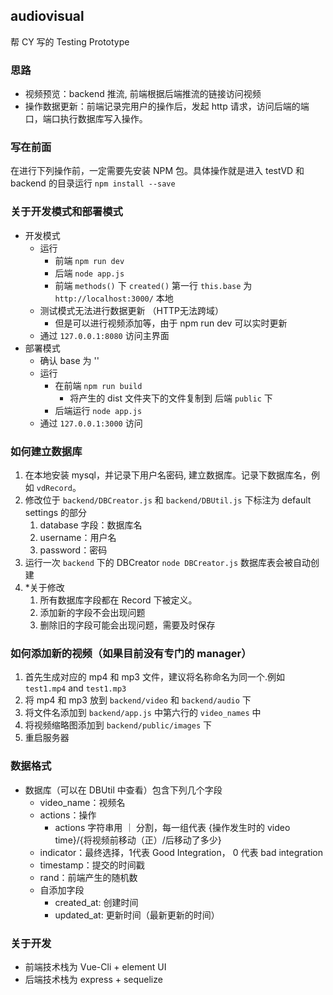audiovisual
-------
帮 CY 写的 Testing Prototype
### 思路
- 视频预览：backend 推流, 前端根据后端推流的链接访问视频
- 操作数据更新：前端记录完用户的操作后，发起 http 请求，访问后端的端口，端口执行数据库写入操作。
### 写在前面
在进行下列操作前，一定需要先安装 NPM 包。具体操作就是进入 testVD 和 backend 的目录运行
`npm install --save`
### 关于开发模式和部署模式
- 开发模式
  - 运行
    - 前端 `npm run dev`
    - 后端 `node app.js`
    - 前端 `methods()` 下 `created()` 第一行 `this.base` 为 `http://localhost:3000/` 本地
  - 测试模式无法进行数据更新 （HTTP无法跨域）
    - 但是可以进行视频添加等，由于 npm run dev 可以实时更新
  - 通过 `127.0.0.1:8080` 访问主界面
- 部署模式
  - 确认 base 为 ''
  - 运行
    - 在前端 `npm run build` 
      - 将产生的 dist 文件夹下的文件复制到 后端 `public` 下
    - 后端运行 `node app.js`
  - 通过 `127.0.0.1:3000` 访问

### 如何建立数据库
1. 在本地安装 mysql，并记录下用户名密码, 建立数据库。记录下数据库名，例如 `vdRecord`。
2. 修改位于 `backend/DBCreator.js` 和 `backend/DBUtil.js` 下标注为 default settings 的部分
   1. database 字段：数据库名
   2. username：用户名
   3. password：密码
3. 运行一次 `backend` 下的 DBCreator `node DBCreator.js` 数据库表会被自动创建
4. *关于修改
   1. 所有数据库字段都在 Record 下被定义。
   2. 添加新的字段不会出现问题
   3. 删除旧的字段可能会出现问题，需要及时保存
   
### 如何添加新的视频（如果目前没有专门的 manager）
1. 首先生成对应的 mp4 和 mp3 文件，建议将名称命名为同一个.例如 `test1.mp4` and `test1.mp3`
2. 将 mp4 和 mp3 放到 `backend/video` 和 `backend/audio` 下
3. 将文件名添加到 `backend/app.js` 中第六行的 `video_names` 中
4. 将视频缩略图添加到 `backend/public/images` 下
5. 重启服务器

### 数据格式
- 数据库（可以在 DBUtil 中查看）包含下列几个字段
  - video_name：视频名
  - actions：操作
    - actions 字符串用 ｜ 分割，每一组代表 {操作发生时的 video time}/{将视频前移动（正）/后移动了多少}
  - indicator：最终选择，1代表 Good Integration， 0 代表 bad integration
  - timestamp：提交的时间戳
  - rand：前端产生的随机数
  - 自添加字段
    - created_at: 创建时间
    - updated_at: 更新时间（最新更新的时间）

### 关于开发
- 前端技术栈为 Vue-Cli + element UI
- 后端技术栈为 express + sequelize